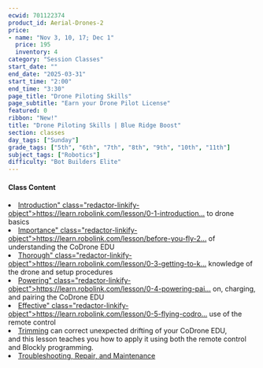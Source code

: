```yaml
---
ecwid: 701122374
product_id: Aerial-Drones-2
price:
- name: "Nov 3, 10, 17; Dec 1"
  price: 195
  inventory: 4
category: "Session Classes"
start_date: ""
end_date: "2025-03-31"
start_time: "2:00"
end_time: "3:30"
page_title: "Drone Piloting Skills"
page_subtitle: "Earn your Drone Pilot License"
featured: 0
ribbon: "New!"
title: "Drone Piloting Skills | Blue Ridge Boost"
section: classes
day_tags: ["Sunday"]
grade_tags: ["5th", "6th", "7th", "8th", "9th", "10th", "11th"]
subject_tags: ["Robotics"]
difficulty: "Bot Builders Elite"
---
```

<div><h4>Class Content</h4></div><div><div><div><div><h4></h4></div><div>      </div><div>        <li><a href="<a href=" https:="" learn.robolink.com="" lesson="" 0-1-introduction-to-codrone-edu-2="" "="">Introduction" class="redactor-linkify-object">https://learn.robolink.com/lesson/0-1-introduction...</a> to drone basics</li></div><div>        <li><a href="<a href=" https:="" learn.robolink.com="" lesson="" before-you-fly-2="" "="">Importance" class="redactor-linkify-object">https://learn.robolink.com/lesson/before-you-fly-2...</a> of understanding the CoDrone EDU</li></div><div>        <li><a href="<a href=" https:="" learn.robolink.com="" lesson="" 0-3-getting-to-know-your-drone-and-controller-2="" "="">Thorough" class="redactor-linkify-object">https://learn.robolink.com/lesson/0-3-getting-to-k...</a> knowledge of the drone and setup procedures</li></div><div>        <li><a href="<a href=" https:="" learn.robolink.com="" lesson="" 0-4-powering-pairing-and-charging-2-2="" "="">Powering" class="redactor-linkify-object">https://learn.robolink.com/lesson/0-4-powering-pai...</a> on, charging, and pairing the CoDrone EDU</li></div><div>        <li><a href="<a href=" https:="" learn.robolink.com="" lesson="" 0-5-flying-codrone-edu-with-controller="" "="">Effective" class="redactor-linkify-object">https://learn.robolink.com/lesson/0-5-flying-codro...</a> use of the remote control</li></div><div>      </div><div>      <div class="checkpoint"></div></div></div></div><div><div><div><li><a href="https://learn.robolink.com/lesson/0-6-trimming/">Trimming</a> can correct unexpected drifting of your CoDrone EDU, </li></div><div>            and this lesson teaches you how to apply it using both the remote control and Blockly programming.</div><div>          </div><div>          <li><a href="https://learn.robolink.com/lesson/0-7-propellers-and-motors/">Troubleshooting, Repair, and Maintenance</a></li></div><div>        </div><div>        <div class="checkpoint"></div><div>          <h5><br></h5></div></div></div></div><div><div><div class="col-12"></div></div><div>  </div></div>
<div></div></div>

